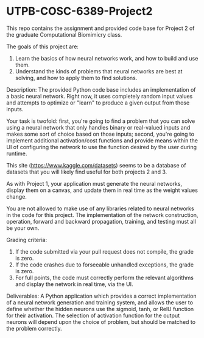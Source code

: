 # UTPB-COSC-6389-Project2

This repo contains the assignment and provided code base for Project 2 of the graduate Computational Biomimicry class.

The goals of this project are:

1) Learn the basics of how neural networks work, and how to build and use them.
2) Understand the kinds of problems that neural networks are best at solving, and how to apply them to find solutions.

Description:
The provided Python code base includes an implementation of a basic neural network.  Right now, it uses completely random input values and attempts to optimize or "learn" to produce a given output from those inputs.

Your task is twofold: first, you're going to find a problem that you can solve using a neural network that only handles binary or real-valued inputs and makes some sort of choice based on those inputs; second, you're going to implement additional activation/cost functions and provide means within the UI of configuring the network to use the function desired by the user during runtime.

This site (<https://www.kaggle.com/datasets>) seems to be a database of datasets that you will likely find useful for both projects 2 and 3.

As with Project 1, your application must generate the neural networks, display them on a canvas, and update them in real time as the weight values change.

You are not allowed to make use of any libraries related to neural networks in the code for this project.  The implementation of the network construction, operation, forward and backward propagation, training, and testing must all be your own.

Grading criteria:

1) If the code submitted via your pull request does not compile, the grade is zero.
2) If the code crashes due to forseeable unhandled exceptions, the grade is zero.
3) For full points, the code must correctly perform the relevant algorithms and display the network in real time, via the UI.

Deliverables:
A Python application which provides a correct implementation of a neural network generation and training system, and allows the user to define whether the hidden neurons use the sigmoid, tanh, or RelU function for their activation.  The selection of activation function for the output neurons will depend upon the choice of problem, but should be matched to the problem correctly.
